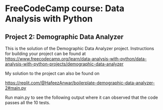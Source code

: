 # FreeCodeCamp course: Data Analysis with Python
## Project 2: Demographic Data Analyzer

This is the solution of the Demographic Data Analyzer project. Instructions for building your project can be found at https://www.freecodecamp.org/learn/data-analysis-with-python/data-analysis-with-python-projects/demographic-data-analyzer

My solution to the project can also be found on 

https://replit.com/@HafeezAnwar/boilerplate-demographic-data-analyzer-2#main.py

Run main.py to see the following output where it can observed that the code passes all the 10 tests. 


